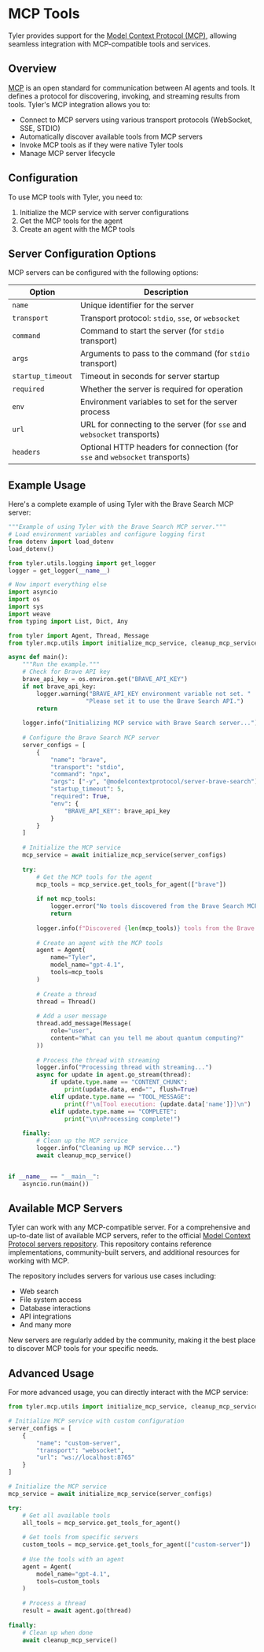 # MCP Tools

Tyler provides support for the [Model Context Protocol (MCP)](https://modelcontextprotocol.io/introduction), allowing seamless integration with MCP-compatible tools and services.

## Overview

[MCP](https://modelcontextprotocol.io/introduction) is an open standard for communication between AI agents and tools. It defines a protocol for discovering, invoking, and streaming results from tools. Tyler's MCP integration allows you to:

- Connect to MCP servers using various transport protocols (WebSocket, SSE, STDIO)
- Automatically discover available tools from MCP servers
- Invoke MCP tools as if they were native Tyler tools
- Manage MCP server lifecycle

## Configuration

To use MCP tools with Tyler, you need to:

1. Initialize the MCP service with server configurations
2. Get the MCP tools for the agent
3. Create an agent with the MCP tools

## Server Configuration Options

MCP servers can be configured with the following options:

| Option | Description |
|--------|-------------|
| `name` | Unique identifier for the server |
| `transport` | Transport protocol: `stdio`, `sse`, or `websocket` |
| `command` | Command to start the server (for `stdio` transport) |
| `args` | Arguments to pass to the command (for `stdio` transport) |
| `startup_timeout` | Timeout in seconds for server startup |
| `required` | Whether the server is required for operation |
| `env` | Environment variables to set for the server process |
| `url` | URL for connecting to the server (for `sse` and `websocket` transports) |
| `headers` | Optional HTTP headers for connection (for `sse` and `websocket` transports) |

## Example Usage

Here's a complete example of using Tyler with the Brave Search MCP server:

```python
"""Example of using Tyler with the Brave Search MCP server."""
# Load environment variables and configure logging first
from dotenv import load_dotenv
load_dotenv()

from tyler.utils.logging import get_logger
logger = get_logger(__name__)

# Now import everything else
import asyncio
import os
import sys
import weave
from typing import List, Dict, Any

from tyler import Agent, Thread, Message
from tyler.mcp.utils import initialize_mcp_service, cleanup_mcp_service

async def main():
    """Run the example."""
    # Check for Brave API key
    brave_api_key = os.environ.get("BRAVE_API_KEY")
    if not brave_api_key:
        logger.warning("BRAVE_API_KEY environment variable not set. "
                      "Please set it to use the Brave Search API.")
        return
        
    logger.info("Initializing MCP service with Brave Search server...")
    
    # Configure the Brave Search MCP server
    server_configs = [
        {
            "name": "brave",
            "transport": "stdio",
            "command": "npx",
            "args": ["-y", "@modelcontextprotocol/server-brave-search"],
            "startup_timeout": 5,
            "required": True,
            "env": {
                "BRAVE_API_KEY": brave_api_key
            }
        }
    ]
    
    # Initialize the MCP service
    mcp_service = await initialize_mcp_service(server_configs)
    
    try:
        # Get the MCP tools for the agent
        mcp_tools = mcp_service.get_tools_for_agent(["brave"])
        
        if not mcp_tools:
            logger.error("No tools discovered from the Brave Search MCP server.")
            return
            
        logger.info(f"Discovered {len(mcp_tools)} tools from the Brave Search MCP server.")
        
        # Create an agent with the MCP tools
        agent = Agent(
            name="Tyler",
            model_name="gpt-4.1",
            tools=mcp_tools
        )
        
        # Create a thread
        thread = Thread()
        
        # Add a user message
        thread.add_message(Message(
            role="user",
            content="What can you tell me about quantum computing?"
        ))
        
        # Process the thread with streaming
        logger.info("Processing thread with streaming...")
        async for update in agent.go_stream(thread):
            if update.type.name == "CONTENT_CHUNK":
                print(update.data, end="", flush=True)
            elif update.type.name == "TOOL_MESSAGE":
                print(f"\n[Tool execution: {update.data['name']}]\n")
            elif update.type.name == "COMPLETE":
                print("\n\nProcessing complete!")
                
    finally:
        # Clean up the MCP service
        logger.info("Cleaning up MCP service...")
        await cleanup_mcp_service()


if __name__ == "__main__":
    asyncio.run(main())
```

## Available MCP Servers

Tyler can work with any MCP-compatible server. For a comprehensive and up-to-date list of available MCP servers, refer to the official [Model Context Protocol servers repository](https://github.com/modelcontextprotocol/servers). This repository contains reference implementations, community-built servers, and additional resources for working with MCP.

The repository includes servers for various use cases including:
- Web search
- File system access
- Database interactions
- API integrations
- And many more

New servers are regularly added by the community, making it the best place to discover MCP tools for your specific needs.

## Advanced Usage

For more advanced usage, you can directly interact with the MCP service:

```python
from tyler.mcp.utils import initialize_mcp_service, cleanup_mcp_service

# Initialize MCP service with custom configuration
server_configs = [
    {
        "name": "custom-server",
        "transport": "websocket",
        "url": "ws://localhost:8765"
    }
]

# Initialize the MCP service
mcp_service = await initialize_mcp_service(server_configs)

try:
    # Get all available tools
    all_tools = mcp_service.get_tools_for_agent()
    
    # Get tools from specific servers
    custom_tools = mcp_service.get_tools_for_agent(["custom-server"])
    
    # Use the tools with an agent
    agent = Agent(
        model_name="gpt-4.1",
        tools=custom_tools
    )
    
    # Process a thread
    result = await agent.go(thread)
    
finally:
    # Clean up when done
    await cleanup_mcp_service()
``` 